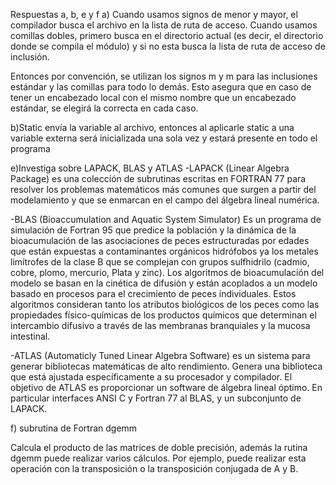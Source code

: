 Respuestas a, b, e y f
a) Cuando usamos signos de menor y mayor, el compilador busca el archivo en la lista de ruta de acceso. Cuando usamos comillas dobles, primero busca en el directorio actual (es decir, el directorio donde se compila el módulo) y si no esta busca la lista de ruta de acceso de inclusión.

Entonces por convención, se utilizan los signos m y m para las inclusiones estándar y las comillas para todo lo demás. Esto asegura que en caso de tener un encabezado local con el mismo nombre que un encabezado estándar, se elegirá la correcta en cada caso.

b)Static envía la variable al archivo, entonces al aplicarle static a una variable externa será inicializada una sola vez y estará presente en todo el programa

e)Investiga sobre LAPACK, BLAS y ATLAS 
  -LAPACK (Linear Algebra Package) es una colección de subrutinas escritas en FORTRAN 77 para resolver los problemas matemáticos más comunes que surgen a partir del modelamiento y que se enmarcan en el campo del álgebra lineal numérica.
  
  -BLAS (Bioaccumulation and Aquatic System Simulator) Es un programa de simulación de Fortran 95 que predice la población y la dinámica de la bioacumulación de las asociaciones de peces estructuradas por edades que están expuestas a contaminantes orgánicos hidrófobos ya los metales limítrofes de la clase B que se complejan con grupos sulfhidrilo (cadmio, cobre, plomo, mercurio, Plata y zinc). Los algoritmos de bioacumulación del modelo se basan en la cinética de difusión y están acoplados a un modelo basado en procesos para el crecimiento de peces individuales. Estos algoritmos consideran tanto los atributos biológicos de los peces como las propiedades físico-químicas de los productos químicos que determinan el intercambio difusivo a través de las membranas branquiales y la mucosa intestinal.
  
  -ATLAS (Automaticly Tuned Linear Algebra Software) es un sistema para generar bibliotecas matemáticas de alto rendimiento. Genera una biblioteca que está ajustada específicamente a su procesador y compilador. El objetivo de ATLAS es proporcionar un software de álgebra lineal óptimo. En particular interfaces ANSI C y Fortran 77 al BLAS, y un subconjunto de LAPACK.

f) subrutina de Fortran dgemm

Calcula el producto de las matrices de doble precisión, además la rutina dgemm puede realizar varios cálculos. Por ejemplo, puede realizar esta operación con la transposición o la transposición conjugada de A y B.














